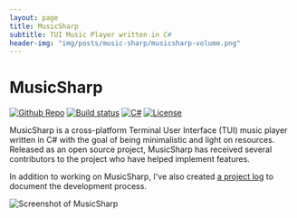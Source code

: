 ```yaml
---
layout: page
title: MusicSharp
subtitle: TUI Music Player written in C#
header-img: "img/posts/music-sharp/musicsharp-volume.png"
---
```


# MusicSharp
[![Github Repo](https://img.shields.io/github/stars/markjamesm/musicsharp?style=social)](https://github.com/markjamesm/MusicSharp) [![Build status](https://github.com/markjamesm/MusicSharp/workflows/.NET%20Core/badge.svg?branch=main)](https://github.com/markjamesm/MusicSharp/actions) [![C#](https://img.shields.io/badge/Language-CSharp-darkgreen.svg)](https://en.wikipedia.org/wiki/C_Sharp_(programming_language)) [![License](https://img.shields.io/badge/License-GPL-orange.svg)](https://www.gnu.org/licenses/gpl-3.0.en.html)

MusicSharp is a cross-platform Terminal User Interface (TUI) music player written in C# with the goal of being minimalistic and light on resources. Released as an open source project, MusicSharp has received several contributors to the project who have helped implement features.

In addition to working on MusicSharp, I've also created [a project log](https://markjames.dev/2020-10-25-developing-a-cli-music-player-csharp/) to document the development process.  

<img src="https://user-images.githubusercontent.com/20845425/98192579-493ed580-1ee9-11eb-9188-fe6e6e1c0c55.png" alt="Screenshot of MusicSharp">